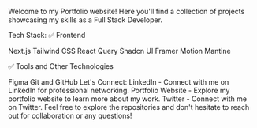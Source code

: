 Welcome to my Portfolio website! Here you'll find a collection of projects showcasing my skills as a Full Stack Developer.

Tech Stack:
✅ Frontend

Next.js
Tailwind CSS
React Query
Shadcn UI
Framer Motion
Mantine

✅ Tools and Other Technologies

Figma
Git and GitHub
Let's Connect:
LinkedIn - Connect with me on LinkedIn for professional networking.
Portfolio Website - Explore my portfolio website to learn more about my work.
Twitter - Connect with me on Twitter.
Feel free to explore the repositories and don't hesitate to reach out for collaboration or any questions!
